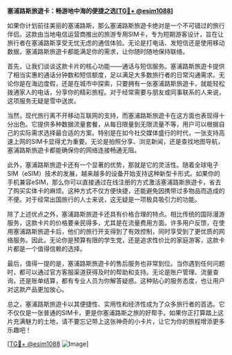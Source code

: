 **塞浦路斯旅遊卡：畅游地中海的便捷之选[[TG💪+ @esim1088](https://t.me/s/esim1088)]**

如果你计划前往美丽的塞浦路斯，那么塞浦路斯旅遊卡绝对是一个不可错过的旅行伴侣。这款由当地电信运营商推出的旅游专用SIM卡，专为短期游客设计，旨在让旅行者在塞浦路斯享受无忧无虑的通信体验。无论是打电话、发短信还是使用移动数据，塞浦路斯旅遊卡都能满足你的需求，让你随时随地保持联络。

首先，让我们谈谈这款卡片的核心功能——通话与短信服务。塞浦路斯旅遊卡提供了相当实惠的通话分钟数和短信额度，足以满足大多数旅行者的日常沟通需求。无论你是在海边度假，还是在城市中探索，只要拥有一张塞浦路斯旅遊卡，就能轻松拨通家人的电话，分享你的精彩旅程。对于经常需要与朋友或同事联系的人来说，这项服务无疑是雪中送炭。

当然，现代旅行离不开移动互联网的支持，而塞浦路斯旅遊卡在这方面也表现得十分出色。它提供多种数据流量套餐，从每日限量到无限流量不等，用户可以根据自己的实际需求选择最合适的方案。特别是在如今社交媒体盛行的时代，一张支持高速上网的SIM卡显得尤为重要。无论是拍照分享、浏览新闻，还是查找地图导航，塞浦路斯旅遊卡都能确保你的网络连接畅通无阻。

此外，塞浦路斯旅遊卡还有一个显著的优势，那就是它的灵活性。随着全球电子SIM（eSIM）技术的发展，越来越多的设备开始支持这种新型卡形式。如果你的手机兼容eSIM，那么你可以直接通过在线注册的方式激活塞浦路斯旅遊卡，省去了购买实体卡的麻烦。这种方式不仅方便快捷，还能避免因携带过多物品而造成的不便。对于经常出国旅行的人士来说，这无疑是一项极具吸引力的功能。

除了上述优点之外，塞浦路斯旅遊卡还具有价格合理的特点。相比传统的国际漫游服务，这款卡片的价格要亲民得多，尤其是在流量费用方面。许多用户反馈，在使用塞浦路斯旅遊卡后，他们的旅行开支得到了有效控制，同时享受到了更优质的网络服务。因此，无论你是预算有限的学生党，还是追求性价比的家庭游客，这款卡片都是一个值得信赖的选择。

最后，值得一提的是，塞浦路斯旅遊卡的售后服务也非常到位。当你遇到任何问题时，都可以通过官方客服渠道获得及时的帮助和支持。无论是账户管理、流量查询，还是账单结算，都有专业人员为你解答疑惑。这种贴心的服务态度，也让用户对这款产品更加放心。

总之，塞浦路斯旅遊卡以其便捷性、实用性和经济性成为了众多旅行者的首选。它不仅仅是一张普通的SIM卡，更是你塞浦路斯之旅的好帮手。如果你正打算踏上这片充满魅力的土地，请不要忘记带上这张神奇的小卡片，让它为你的旅程增添更多乐趣吧！

[[TG💪+ @esim1088](https://t.me/s/esim1088) ![Image](https://i.postimg.cc/4NQfJmqS/Snipaste-2025-05-13-00-14-12.png)]